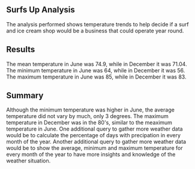 ## Surfs Up Analysis

The analysis performed shows temperature trends to help decide if a surf and ice cream shop would be a business that could operate year round.


## Results
The mean temperature in June was 74.9, while in December it was 71.04.
The minimum temperature in June was 64, while in December it was 56.
The maximum temperature in June was 85, while in December it was 83.


## Summary

Although the minimum temperature was higher in June, the average temperature did not vary by much, only 3 degrees. The maximum temperature in December was in the 80's, similar to the meaximum temperature in June. One additional query to gather more weather data would be to calculate the percentage of days with precipation in every month of the year. 
Another additional query to gather more weather data would be to show the average, minimum and maximum temperature for every month of the year to have more insights and knowledge of the weather situation.
